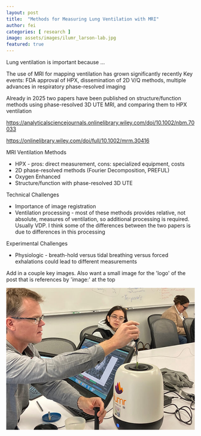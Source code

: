 ```yaml
---
layout: post
title:  "Methods for Measuring Lung Ventilation with MRI"
author: fei
categories: [ research ]
image: assets/images/ilumr_larson-lab.jpg
featured: true
---
```


Lung ventilation is important because ...

The use of MRI for mapping ventilation has grown significantly recently
Key events: FDA approval of HPX, dissemination of 2D V/Q methods, multiple advances in respiratory phase-resolved imaging

Already in 2025 two papers have been published on structure/function methods using phase-resolved 3D UTE MRI, and comparing them to HPX ventilation

<https://analyticalsciencejournals.onlinelibrary.wiley.com/doi/10.1002/nbm.70033>

<https://onlinelibrary.wiley.com/doi/full/10.1002/mrm.30416>

MRI Ventilation Methods

* HPX - pros: direct measurement, cons: specialized equipment, costs
* 2D phase-resolved methods (Fourier Decomposition, PREFUL)
* Oxygen Enhanced
* Structure/function with phase-resolved 3D UTE

Technical Challenges 

* Importance of image registration
* Ventilation processing - most of these methods provides relative, not absolute, measures of ventilation, so additional processing is required.  Usually VDP.  I think some of the differences between the two papers is due to differences in this processing

Experimental Challenges

* Physiologic - breath-hold versus tidal breathing versus forced exhalations could lead to different measurements


Add in a couple key images.  Also want a small image for the 'logo' of the post that is references by 'image:' at the top

![Tabletop MRI in the Classroom](../assets/images/peder-larson-tabletop-MRI.jpg)

